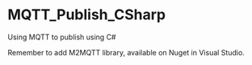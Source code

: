 # MQTT_Publish_CSharp
Using MQTT to publish using C#

Remember to add M2MQTT library, available on Nuget in Visual Studio.
